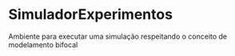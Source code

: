# SimuladorExperimentos
Ambiente para executar uma simulação respeitando o conceito de modelamento bifocal
